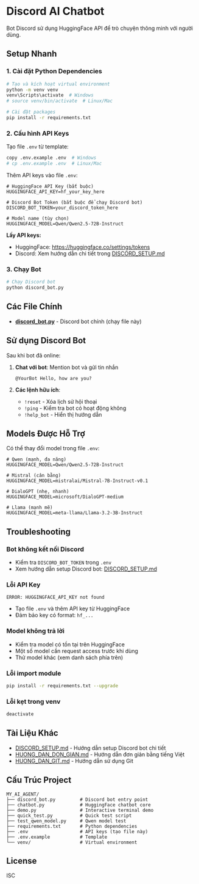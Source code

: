 # Discord AI Chatbot

Bot Discord sử dụng HuggingFace API để trò chuyện thông minh với người dùng.

## Setup Nhanh

### 1. Cài đặt Python Dependencies

```bash
# Tạo và kích hoạt virtual environment
python -m venv venv
venv\Scripts\activate  # Windows
# source venv/bin/activate  # Linux/Mac

# Cài đặt packages
pip install -r requirements.txt
```

### 2. Cấu hình API Keys

Tạo file `.env` từ template:

```bash
copy .env.example .env  # Windows
# cp .env.example .env  # Linux/Mac
```

Thêm API keys vào file `.env`:

```env
# HuggingFace API Key (bắt buộc)
HUGGINGFACE_API_KEY=hf_your_key_here

# Discord Bot Token (bắt buộc để chạy Discord bot)
DISCORD_BOT_TOKEN=your_discord_token_here

# Model name (tùy chọn)
HUGGINGFACE_MODEL=Qwen/Qwen2.5-72B-Instruct
```

**Lấy API keys:**

- HuggingFace: https://huggingface.co/settings/tokens
- Discord: Xem hướng dẫn chi tiết trong [DISCORD_SETUP.md](DISCORD_SETUP.md)

### 3. Chạy Bot

```bash
# Chạy Discord bot
python discord_bot.py

```

## Các File Chính

- **[discord_bot.py](discord_bot.py)** - Discord bot chính (chạy file này)

## Sử dụng Discord Bot

Sau khi bot đã online:

1. **Chat với bot**: Mention bot và gửi tin nhắn

   ```
   @YourBot Hello, how are you?
   ```

2. **Các lệnh hữu ích**:
   - `!reset` - Xóa lịch sử hội thoại
   - `!ping` - Kiểm tra bot có hoạt động không
   - `!help_bot` - Hiển thị hướng dẫn

## Models Được Hỗ Trợ

Có thể thay đổi model trong file `.env`:

```env
# Qwen (mạnh, đa năng)
HUGGINGFACE_MODEL=Qwen/Qwen2.5-72B-Instruct

# Mistral (cân bằng)
HUGGINGFACE_MODEL=mistralai/Mistral-7B-Instruct-v0.1

# DialoGPT (nhẹ, nhanh)
HUGGINGFACE_MODEL=microsoft/DialoGPT-medium

# Llama (mạnh mẽ)
HUGGINGFACE_MODEL=meta-llama/Llama-3.2-3B-Instruct
```

## Troubleshooting

### Bot không kết nối Discord

- Kiểm tra `DISCORD_BOT_TOKEN` trong `.env`
- Xem hướng dẫn setup Discord bot: [DISCORD_SETUP.md](DISCORD_SETUP.md)

### Lỗi API Key

```
ERROR: HUGGINGFACE_API_KEY not found
```

- Tạo file `.env` và thêm API key từ HuggingFace
- Đảm bảo key có format: `hf_...`

### Model không trả lời

- Kiểm tra model có tồn tại trên HuggingFace
- Một số model cần request access trước khi dùng
- Thử model khác (xem danh sách phía trên)

### Lỗi import module

```bash
pip install -r requirements.txt --upgrade
```

### Lỗi kẹt trong venv

```bash
deactivate
```

## Tài Liệu Khác

- [DISCORD_SETUP.md](DISCORD_SETUP.md) - Hướng dẫn setup Discord bot chi tiết
- [HUONG_DAN_DON_GIAN.md](HUONG_DAN_DON_GIAN.md) - Hướng dẫn đơn giản bằng tiếng Việt
- [HUONG_DAN_GIT.md](HUONG_DAN_GIT.md) - Hướng dẫn sử dụng Git

## Cấu Trúc Project

```
MY_AI_AGENT/
├── discord_bot.py         # Discord bot entry point
├── chatbot.py             # HuggingFace chatbot core
├── demo.py                # Interactive terminal demo
├── quick_test.py          # Quick test script
├── test_qwen_model.py     # Qwen model test
├── requirements.txt       # Python dependencies
├── .env                   # API keys (tạo file này)
├── .env.example           # Template
└── venv/                  # Virtual environment
```

## License

ISC

